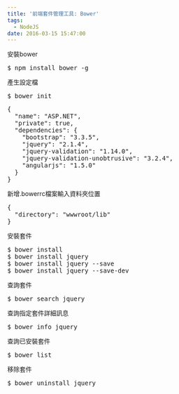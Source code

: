 ```yaml
---
title: '前端套件管理工具: Bower'
tags:
  - NodeJS
date: 2016-03-15 15:47:00
---
```


<div>安裝bower</div><div><pre class="brush:bash">$ npm install bower -g</pre></div>
<div>產生設定檔</div><div><pre class="brush:bash">$ bower init</pre></div><div>
<div><pre class="brush:javascript">{
  "name": "ASP.NET",
  "private": true,
  "dependencies": {
    "bootstrap": "3.3.5",
    "jquery": "2.1.4",
    "jquery-validation": "1.14.0",
    "jquery-validation-unobtrusive": "3.2.4",
    "angularjs": "1.5.0"
  }
}</pre></div><div>
新增.bowerrc檔案輸入資料夾位置</div><div><pre class="brush:javascript">{
  "directory": "wwwroot/lib"
}</pre></div>

<div>安裝套件</div><div><pre class="brush:bash">$ bower install
$ bower install jquery
$ bower install jquery --save
$ bower install jquery --save-dev</pre></div>

<div>查詢套件</div><div><pre class="brush:bash">$ bower search jquery</pre></div>

<div>查詢指定套件詳細訊息 </div><div><pre class="brush:bash">$ bower info jquery</pre></div>

<div>查詢已安裝套件</div><div><pre class="brush:bash">$ bower list</pre></div>

<div>移除套件</div><div><pre class="brush:bash">$ bower uninstall jquery</pre></div>

</div>